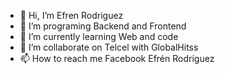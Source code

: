 - 👋 Hi, I’m Efren Rodriguez
- 👀 I’m programing Backend and Frontend
- 🌱 I’m currently learning Web and code
- 💞️ I’m collaborate on Telcel with GlobalHitss
- 📫 How to reach me Facebook Efrén Rodríguez 

<!---
EfrenRoa12/EfrenRoa12 is a ✨ special ✨ repository because its `README.md` (this file) appears on your GitHub profile.
You can click the Preview link to take a look at your changes.
--->
